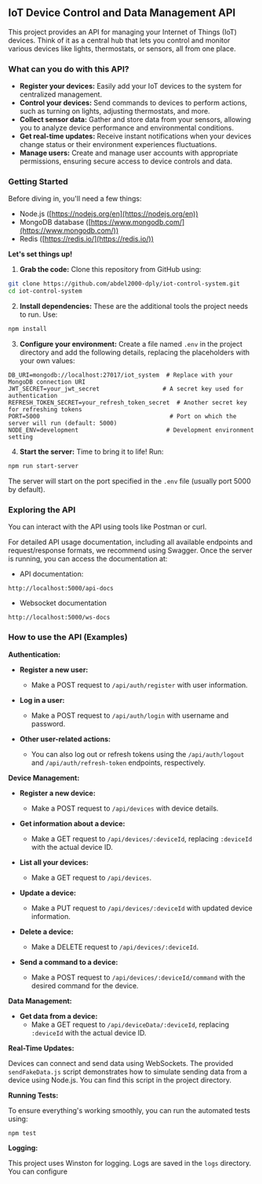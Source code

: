 ## IoT Device Control and Data Management API
This project provides an API for managing your Internet of Things (IoT) devices. Think of it as a central hub that lets you control and monitor various devices like lights, thermostats, or sensors, all from one place.

### What can you do with this API?

- **Register your devices:** Easily add your IoT devices to the system for centralized management.
- **Control your devices:** Send commands to devices to perform actions, such as turning on lights, adjusting thermostats, and more.
- **Collect sensor data:** Gather and store data from your sensors, allowing you to analyze device performance and environmental conditions.
- **Get real-time updates:** Receive instant notifications when your devices change status or their environment experiences fluctuations.
- **Manage users:** Create and manage user accounts with appropriate permissions, ensuring secure access to device controls and data.

### Getting Started

Before diving in, you'll need a few things:

- Node.js ([https://nodejs.org/en](https://nodejs.org/en))
- MongoDB database ([https://www.mongodb.com/](https://www.mongodb.com/))
- Redis ([https://redis.io/](https://redis.io/))

**Let's set things up!**

1. **Grab the code:** Clone this repository from GitHub using:

```bash
git clone https://github.com/abdel2000-dply/iot-control-system.git
cd iot-control-system
```

2. **Install dependencies:** These are the additional tools the project needs to run. Use:

```bash
npm install
```

3. **Configure your environment:** Create a file named `.env` in the project directory and add the following details, replacing the placeholders with your own values:

```
DB_URI=mongodb://localhost:27017/iot_system  # Replace with your MongoDB connection URI
JWT_SECRET=your_jwt_secret                  # A secret key used for authentication
REFRESH_TOKEN_SECRET=your_refresh_token_secret  # Another secret key for refreshing tokens
PORT=5000                                     # Port on which the server will run (default: 5000)
NODE_ENV=development                         # Development environment setting
```

4. **Start the server:** Time to bring it to life! Run:

```bash
npm run start-server
```

The server will start on the port specified in the `.env` file (usually port 5000 by default).

###  Exploring the API

You can interact with the API using tools like Postman or curl. 

For detailed API usage documentation, including all available endpoints and request/response formats, we recommend using Swagger. Once the server is running, you can access the documentation at:

- API documentation:
```
http://localhost:5000/api-docs
```
- Websocket documentation
```
http://localhost:5000/ws-docs
```

### How to use the API (Examples)

**Authentication:**

- **Register a new user:** 
  - Make a POST request to `/api/auth/register` with user information.

- **Log in a user:**
  - Make a POST request to `/api/auth/login` with username and password.

- **Other user-related actions:**
  - You can also log out or refresh tokens using the `/api/auth/logout` and `/api/auth/refresh-token` endpoints, respectively.

**Device Management:**

- **Register a new device:**
  - Make a POST request to `/api/devices` with device details.

- **Get information about a device:**
  - Make a GET request to `/api/devices/:deviceId`, replacing `:deviceId` with the actual device ID.

- **List all your devices:**
  - Make a GET request to `/api/devices`.

- **Update a device:**
  - Make a PUT request to `/api/devices/:deviceId` with updated device information.

- **Delete a device:**
  - Make a DELETE request to `/api/devices/:deviceId`.

- **Send a command to a device:**
  - Make a POST request to `/api/devices/:deviceId/command` with the desired command for the device.

**Data Management:**

- **Get data from a device:**
  - Make a GET request to `/api/deviceData/:deviceId`, replacing `:deviceId` with the actual device ID.

**Real-Time Updates:**

Devices can connect and send data using WebSockets. The provided `sendFakeData.js` script demonstrates how to simulate sending data from a device using Node.js. You can find this script in the project directory.

**Running Tests:**

To ensure everything's working smoothly, you can run the automated tests using:

```bash
npm test
```

**Logging:**

This project uses Winston for logging. Logs are saved in the `logs` directory. You can configure
